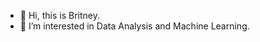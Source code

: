 - 👋 Hi, this is Britney.
- 👀 I’m interested in Data Analysis and Machine Learning.

<!---
britneywxy/britneywxy is a ✨ special ✨ repository because its `README.md` (this file) appears on your GitHub profile.
You can click the Preview link to take a look at your changes.
--->
